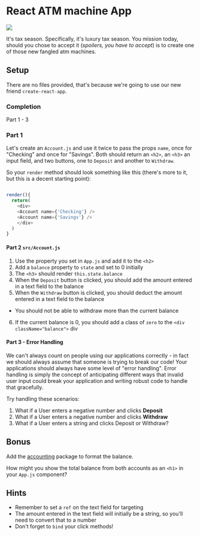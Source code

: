 # React ATM machine App

![](https://media.giphy.com/media/3oriePkL53IxK0Aq52/giphy.gif)

It's tax season. Specifically, it's luxury tax season. You mission today, should you chose to accept it (*spoilers, you have to accept*) is to create one of those new fangled atm machines. 


## Setup

There are no files provided, that's because we're going to use our new friend `create-react-app`.


### Completion
Part 1 - 3

### Part 1

Let's create an `Account.js` and use it twice to pass the props `name`, once for "Checking" and once for "Savings". Both should return an `<h2>`, an `<h3>` an input field, and two buttons, one to `Deposit` and another to `Withdraw`.

So your `render` method should look something like this (there's more to it, but this is a decent starting point): 

```javascript

render(){
  return(
    <div>
    <Account name={'Checking'} />
    <Account name={'Savings'} />
    </div>
  )
}
```


#### Part 2 `src/Account.js`
1. Use the property you set in `App.js` and add it to the `<h2>`
2. Add a `balance` property to `state` and set to 0 initially
3. The `<h3>` should render `this.state.balance`
4. When the `Deposit` button is clicked, you should add the amount entered in a text field to the balance
5. When the `Withdraw` button is clicked, you should deduct the amount entered in a text field to the balance
  - You should not be able to withdraw more than the current balance
6. If the current balance is 0, you should add a class of `zero` to the `<div className="balance">` div

#### Part 3 - Error Handling
We can't always count on people using our applications correctly - in fact we should always assume that someone is trying to break our code! Your applications should always have some level of "error handling". Error handling is simply the concept of anticipating different ways that invalid user input could break your application and writing robust code to handle that gracefully.

Try handling these scenarios:
1. What if a User enters a negative number and clicks **Deposit**
2. What if a User enters a negative number and clicks **Withdraw**
3. What if a User enters a string and clicks Deposit or Withdraw?

## Bonus
Add the [accounting](https://www.npmjs.com/package/accounting) package to format the balance.

How might you show the total balance from both accounts as an `<h1>` in your `App.js` component?

## Hints
- Remember to set a `ref` on the text field for targeting
- The amount entered in the text field will initially be a string, so you'll need to convert that to a number
- Don't forget to `bind` your click methods!
